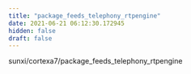 ```yaml
---
title: "package_feeds_telephony_rtpengine"
date: 2021-06-21 06:12:30.172945
hidden: false
draft: false
---
```


sunxi/cortexa7/package_feeds_telephony_rtpengine

